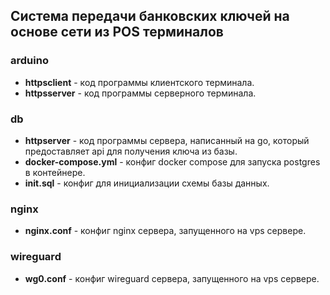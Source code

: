 ## Система передачи банковских ключей на основе сети из POS терминалов

### arduino
* **httpsclient** - код программы клиентского терминала.
* **httpsserver** - код программы серверного терминала.

### db
* **httpserver** - код программы сервера, написанный на go, который предоставляет api для получения ключа из базы.
* **docker-compose.yml** - конфиг docker compose для запуска postgres в контейнере.
* **init.sql** - конфиг для инициализации схемы базы данных.

### nginx
* **nginx.conf**  - конфиг nginx сервера, запущенного на vps сервере.

### wireguard
* **wg0.conf** - конфиг wireguard сервера, запущенного на vps сервере.

